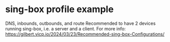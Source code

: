# sing-box profile example
 DNS, inbounds, outbounds, and route
 Recommended to have 2 devices running sing-box, i.e. a server and a client.
 For more info: https://gilbert.vicp.io/2024/03/23/Recommended-sing-box-Configurations/ 